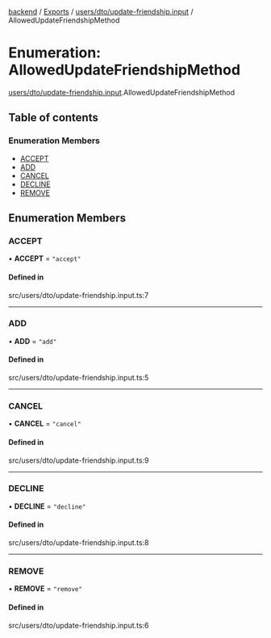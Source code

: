 [backend](../README.md) / [Exports](../modules.md) / [users/dto/update-friendship.input](../modules/users_dto_update_friendship_input.md) / AllowedUpdateFriendshipMethod

# Enumeration: AllowedUpdateFriendshipMethod

[users/dto/update-friendship.input](../modules/users_dto_update_friendship_input.md).AllowedUpdateFriendshipMethod

## Table of contents

### Enumeration Members

- [ACCEPT](users_dto_update_friendship_input.AllowedUpdateFriendshipMethod.md#accept)
- [ADD](users_dto_update_friendship_input.AllowedUpdateFriendshipMethod.md#add)
- [CANCEL](users_dto_update_friendship_input.AllowedUpdateFriendshipMethod.md#cancel)
- [DECLINE](users_dto_update_friendship_input.AllowedUpdateFriendshipMethod.md#decline)
- [REMOVE](users_dto_update_friendship_input.AllowedUpdateFriendshipMethod.md#remove)

## Enumeration Members

### ACCEPT

• **ACCEPT** = ``"accept"``

#### Defined in

src/users/dto/update-friendship.input.ts:7

___

### ADD

• **ADD** = ``"add"``

#### Defined in

src/users/dto/update-friendship.input.ts:5

___

### CANCEL

• **CANCEL** = ``"cancel"``

#### Defined in

src/users/dto/update-friendship.input.ts:9

___

### DECLINE

• **DECLINE** = ``"decline"``

#### Defined in

src/users/dto/update-friendship.input.ts:8

___

### REMOVE

• **REMOVE** = ``"remove"``

#### Defined in

src/users/dto/update-friendship.input.ts:6
